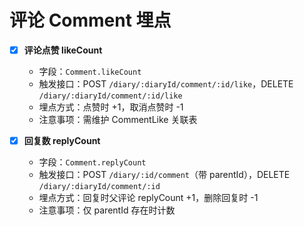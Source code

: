 # 评论 Comment 埋点

- [x] **评论点赞 likeCount**

  - 字段：`Comment.likeCount`
  - 触发接口：POST `/diary/:diaryId/comment/:id/like`，DELETE `/diary/:diaryId/comment/:id/like`
  - 埋点方式：点赞时 +1，取消点赞时 -1
  - 注意事项：需维护 CommentLike 关联表

- [x] **回复数 replyCount**
  - 字段：`Comment.replyCount`
  - 触发接口：POST `/diary/:id/comment`（带 parentId），DELETE `/diary/:diaryId/comment/:id`
  - 埋点方式：回复时父评论 replyCount +1，删除回复时 -1
  - 注意事项：仅 parentId 存在时计数
